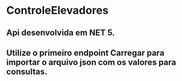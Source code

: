 # ControleElevadores
## Api desenvolvida em NET 5.
## Utilize o primeiro endpoint Carregar para importar o arquivo json com os valores para consultas.
